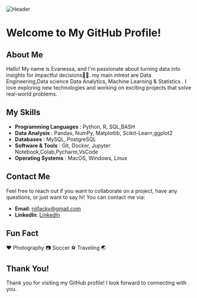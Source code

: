 <!-- README.md -->

![Header](https://github.com/njifack/assets/blob/main/header.svg)


# Welcome to My GitHub Profile!

## About Me


Hello! My name is Evanessa, and I'm passionate about turning data into insights for impactful decisions👨‍💻. my main intrest are Data Engineering,Data science Data Analytics, Machine Learning & Statistics . I love exploring new technologies and working on exciting projects that solve real-world problems.

## My Skills

- **Programming Languages**  : Python, R, SQL,BASH
- **Data Analysis**          : Pandas, NumPy, Matplotlib, Scikit-Learn,ggplot2
- **Databases**              : MySQL, PostgreSQL
- **Software & Tools**       : Git, Docker, Jupyter Notebook,Colab,Pycharm,VsCode
- **Operating Systems**      : MacOS, Windows, Linux


## Contact Me

Feel free to reach out if you want to collaborate on a project, have any questions, or just want to say hi! You can contact me via:

- **Email**: [njifackv@gmail.com](mailto:njifackv@gmail.com)
- **LinkedIn**: [LinkedIn](https://www.linkedin.com/in/evanessa-nkenfack/)


## Fun Fact

♥️ Photography 📷  Soccer ⚽️ Traveling 🌏 

## Thank You!

Thank you for visiting my GitHub profile! I look forward to connecting with you.



